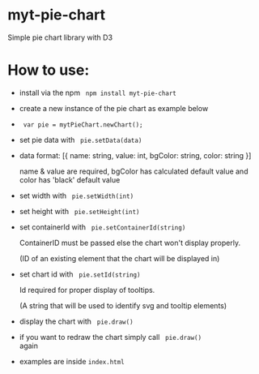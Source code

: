 # myt-pie-chart
Simple pie chart library with D3

# How to use:

- install via the npm <code> npm install myt-pie-chart </code>
- create a new instance of the pie chart as example below
- <code> var pie = mytPieChart.newChart(); </code>
- set pie data with <code> pie.setData(data) </code>
- data format: [{
  name: string,
  value: int,
  bgColor: string,
  color: string
}]
 
  name & value are required, bgColor has calculated default value and color has 'black' default value

- set width with <code> pie.setWidth(int) </code>
- set height with <code> pie.setHeight(int) </code>
- set containerId with <code> pie.setContainerId(string) </code>
  
  ContainerID must be passed else the chart won't display properly.

  (ID of an existing element that the chart will be displayed in)

- set chart id with <code> pie.setId(string) </code>

  Id required for proper display of tooltips.
  
  (A string that will be used to identify svg and tooltip elements)

- display the chart with <code> pie.draw() </code>
- if you want to redraw the chart simply call <code> pie.draw() </code> again
- examples are inside <code>index.html</code>
